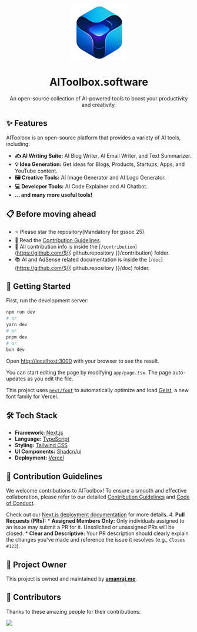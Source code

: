 <div align="center">
  <a href="https://aitoolbox.software/">
    <img src="public/logo.png" alt="AIToolbox Logo" width="150" />
  </a>
  <h1>AIToolbox.software</h1>
  <p>An open-source collection of AI-powered tools to boost your productivity and creativity.</p>
</div>

## ✨ Features

AIToolbox is an open-source platform that provides a variety of AI tools, including:

- **✍️ AI Writing Suite:** AI Blog Writer, AI Email Writer, and Text Summarizer.
- **💡 Idea Generation:** Get ideas for Blogs, Products, Startups, Apps, and YouTube content.
- **🖼️ Creative Tools:** AI Image Generator and AI Logo Generator.
- **💻 Developer Tools:** AI Code Explainer and AI Chatbot.
- **... and many more useful tools!**

## 📋 Before moving ahead

- ⭐ Please star the repository(Mandatory for gssoc 25).
- 📖 Read the [Contribution Guidelines](/contribution/CONTRIBUTING.md).
- 📂 All contribution info is inside the [`/contribution`](https://github.com/${{ github.repository }}/contribution) folder.
- 📚 AI and AdSense related documentation is inside the [`/doc`](https://github.com/${{ github.repository }}/doc) folder.

## 🚀 Getting Started

First, run the development server:

```bash
npm run dev
# or
yarn dev
# or
pnpm dev
# or
bun dev
```

Open [http://localhost:3000](http://localhost:3000) with your browser to see the result.

You can start editing the page by modifying `app/page.tsx`. The page auto-updates as you edit the file.

This project uses [`next/font`](https://nextjs.org/docs/app/building-your-application/optimizing/fonts) to automatically optimize and load [Geist](https://vercel.com/font), a new font family for Vercel.

## 🛠️ Tech Stack

- **Framework:** [Next.js](https://nextjs.org/)
- **Language:** [TypeScript](https://www.typescriptlang.org/)
- **Styling:** [Tailwind CSS](https://tailwindcss.com/)
- **UI Components:** [Shadcn/ui](https://ui.shadcn.com/)
- **Deployment:** [Vercel](https://vercel.com)

## 🤝 Contribution Guidelines

We welcome contributions to AIToolbox! To ensure a smooth and effective collaboration, please refer to our detailed [Contribution Guidelines](contributions/CONTRIBUTING.md) and [Code of Conduct](contributions/CODE_OF_CONDUCT.md).



Check out our [Next.js deployment documentation](https://nextjs.org/docs/app/building-your-application/deploying) for more details.
4.  **Pull Requests (PRs):**
    *   **Assigned Members Only:** Only individuals assigned to an issue may submit a PR for it. Unsolicited or unassigned PRs will be closed.
    *   **Clear and Descriptive:** Your PR description should clearly explain the changes you've made and reference the issue it resolves (e.g., `Closes #123`).

## 👑 Project Owner

This project is owned and maintained by **[amanraj.me](https://amanraj.me)**.

## 👥 Contributors

Thanks to these amazing people for their contributions:

<a href="https://github.com/huamanraj/aitoolbox.software/graphs/contributors">
  <img src="https://contrib.rocks/image?repo=huamanraj/aitoolbox.software" />
</a>